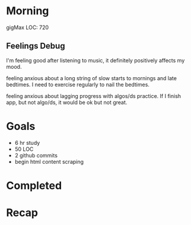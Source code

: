 # Morning
gigMax LOC: 720
## Feelings Debug
I'm feeling good after listening to music, it definitely positively affects my mood. 

feeling anxious about a long string of slow starts to mornings and late bedtimes. I need to exercise regularly to nail the bedtimes. 

feeling anxious about lagging progress with algos/ds practice. If I finish app, but not algo/ds, it would be ok but not great. 
# Goals
- 6 hr study
- 50 LOC
- 2 github commits
- begin html content scraping
# Completed
# Recap
